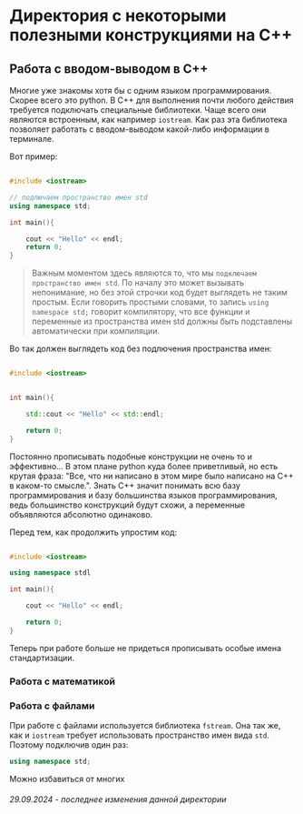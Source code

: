 # Директория с некоторыми полезными конструкциями на C++

## Работа с вводом-выводом в C++

Многие уже знакомы хотя бы с одним языком программирования. Скорее всего это python.
В C++ для выполнения почти любого действия требуется подключать специальные библиотеки.
Чаще всего они являются встроенным, как например `iostream`. Как раз эта библиотека позволяет
работать с вводом-выводом какой-либо информации в терминале.

Вот пример:

```C++

#include <iostream>

// подлючаем пространство имен std
using namespace std;

int main(){

    cout << "Hello" << endl;
    return 0;
}

```

> Важным моментом здесь являются то, что мы `подключаем пространство имен std`. 
> По началу это может вызывать непонимание, но без этой строчки код будет выглядеть не таким простым.
> Если говорить простыми словами, то запись `using namespace std;`  говорит компилятору, что все функции и переменные из пространства имен std
> должны быть подставлены автоматически при компиляции.

Во так должен выглядеть код без подлючения пространства имен:

```C++

#include <iostream>


int main(){

    std::cout << "Hello" << std::endl;

    return 0;
}

```

Постоянно прописывать подобные конструкции не очень то и эффективно... 
В этом плане python куда более приветливый, но есть крутая фраза: "Все, что ни написано в этом мире было написано на C++ в каком-то смысле.". Знать C++ значит понимать всю базу программирования и базу большинства языков программирования, ведь большинство конструкций будут схожи, а переменные объявляются абсолютно одинаково.

Перед тем, как продолжить упростим код:

```cpp

#include <iostream>

using namespace stdl

int main(){

    cout << "Hello" << endl;

    return 0;
}

```

Теперь при работе больше не придеться прописывать особые имена стандартизации.

### Работа с математикой

### Работа с файлами

При работе с файлами используется библиотека `fstream`. Она так же, как и `iostream` требует использовать пространство имен вида `std`. Поэтому подключив один раз:

```cpp
using namespace std;
```

Можно избавиться от многих 


###### 29.09.2024 - последнее изменения данной директории